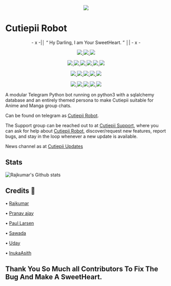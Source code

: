 <p align="center">
  <img src="https://telegra.ph/file/81639a23e23e260a102e4.png">
</p>

# Cutiepii Robot

<p align="center">
- x -|│  “	Hy Darling, I am Your SweetHeart. ”  │| - x -
</p>

<p align="center">
<a href="https://app.codacy.com/gh/Rajkumar-27/CutiepiiRobot?utm_source=github.com&utm_medium=referral&utm_content=Awesome-RJ/CutiepiiRobot&utm_campaign=Badge_Grade_Settings" alt="Codacy Badge">
<img src="https://api.codacy.com/project/badge/Grade/6141417ceaf84545bab6bd671503df51" /> </a>
<a href="https://github.com/Rajkumar-27/CutiepiiRobot" alt="Libraries.io dependency status for GitHub repo"> <img src="https://img.shields.io/librariesio/github/animekaizoku/Cutiepii-Robot" /> </a>
<a href="http://hits.dwyl.com/animekaizoku/CutiepiiRobot" alt="HitCount"> <img src="http://hits.dwyl.com/animekaizoku/Cutiepii-Robot.svg" /> </a>
</p>
<p align="center">
<a href="https://github.com/Rajkumar-27/CutiepiiRobot" alt="GitHub closed issues"> <img src="https://img.shields.io/github/issues-closed-raw/animekaizoku/Cutiepii-Robot?style=flat&logo=github&color=success" /> </a>
<a href="https://github.com/Rajkumar-27/CutiepiiRobot" alt="GitHub commit activity"> <img src="https://img.shields.io/github/commit-activity/m/animekaizoku/Cutiepii-Robot" /> </a>
<a href="https://github.com/Rajkumar-27/CutiepiiRobot/graphs/contributors" alt="GitHub contributors"> <img src="https://img.shields.io/github/contributors/animekaizoku/Cutiepii-Robot?style=flat&logo=github" /> </a>
<a href="https://github.com/Rajkumar-27/CutiepiiRobot/network/members" alt="GitHub forks"> <img src="https://img.shields.io/github/forks/Awesome-RJ/Cutiepii-Robot?label=Forks&logo=github" /> </a>
<a href="https://github.com/Rajkumar-27/CutiepiiRobot" alt="GitHub closed pull requests"> <img src="https://img.shields.io/github/issues-pr-closed-raw/animekaizoku/Cutiepii-Robot?color=success" /> </a>
<a href="https://github.com/Rajkumar-27/CutiepiiRobot" alt="GitHub issues"> <img src="https://img.shields.io/github/issues-raw/animekaizoku/Cutiepii-Robot?style=flat&logo=github&color=yellow" /> </a>
</p>
<p align="center">
<a href="https://github.com/Rajkumar-27/CutiepiiRobot" alt="GitHub release (latest by date including pre-releases)"> <img src="https://img.shields.io/github/v/release/animekaizoku/Cutiepii-Robot?include_prereleases?style=flat&logo=github" /> </a>
<a href="https://www.python.org/" alt="made-with-python"> <img src="https://img.shields.io/badge/Made%20with-Python-1f425f.svg?style=flat&logo=python&color=blue" /> </a>
<a href="https://github.com/Rajkumar-27/CutiepiiRobot" alt="Docker!"> <img src="https://aleen42.github.io/badges/src/docker.svg" /> </a>
<a href="https://github.com/Rajkumar-27/CutiepiiRobot" alt="GitHub repo size"> <img src="https://img.shields.io/github/repo-size/animekaizoku/Cutiepii-Robot" /> </a>
<a href="https://github.com/Rajkumar-27/CutiepiiRobot/blob/master/LICENSE" alt="GPLv3 license"> <img src="https://img.shields.io/badge/License-GPLv3-blue.svg" /> </a>
</p>
<p align="center">
<a href="http://ko-fi.com/Rajkumar" alt="Donate!"> <img src="https://aleen42.github.io/badges/src/paypal.svg" /> </a>
<a href="https://t.me/Black_Knights_Union" alt="Telegram!"> <img src="https://aleen42.github.io/badges/src/telegram.svg" /> </a>
<a href="" alt="Yuki"> <img src="https://img.shields.io/badge/Built%20by-Yuki-blue" /> </a>
<a href="https://github.com/Rajkumar-27/CutiepiiRobot/graphs/commit-activity" alt="Maintenance"> <img src="https://img.shields.io/badge/Maintained%3F-yes-green.svg" /> </a>
<a href="https://makeapullrequest.com" alt="PRs Welcome"> <img src="https://img.shields.io/badge/PRs-welcome-brightgreen.svg?style=flat-square" /> </a>
</p>



A modular Telegram Python bot running on python3 with a sqlalchemy database and an entirely themed persona to make Cutiepii suitable for Anime and Manga group chats. 

Can be found on telegram as [Cutiepii Robot](https://t.me/Cutiepii_Robot).

The Support group can be reached out to at [Cutiepii Support](https://t.me/Cutiepii_Support), where you can ask for help about [Cutiepii Robot](https://t.me/Cutiepii_Robot), discover/request new features, report bugs, and stay in the loop whenever a new update is available. 

News channel as at [Cutiepii Updates](https://t.me/Cutiepii_Updates) 


## Stats
![Rajkumar's Github stats](https://github-readme-stats.vercel.app/api?username=Rajkumar-27&show_icons=true&theme=tokyonight)

## Credits 📍

• [Rajkumar](https://github.com/Rajkumar-27) 

• [Pranav ⁪⁬⁮⁮⁮⁮ajay](https://github.com/Red-Aura) 

• [Paul Larsen](https://github.com/PaulSonOfLars) 

• [Sawada](https://github.com/TsunayoshiSawada)

• [Uday](https://github.com/Uday0011) 

• [InukaAsith](https://github.com/InukaAsith) 

## Thank You So Much all Contributors To Fix The Bug And Make A SweetHeart.

